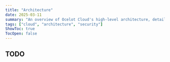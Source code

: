 ```yaml
---
title: "Architecture"
date: 2025-03-11
summary: "An overview of Ocelot Cloud's high-level architecture, detailing its core components and their interactions."
tags: ["cloud", "architecture", "security"]
ShowToc: true
TocOpen: false
---
```


## TODO
